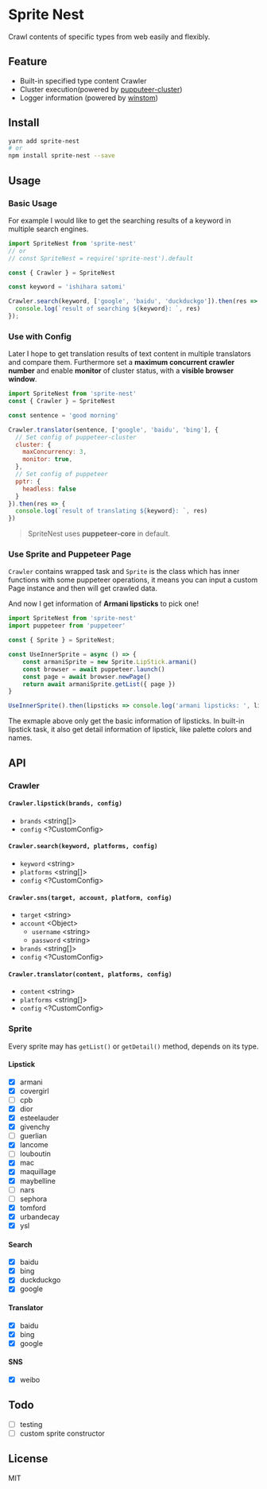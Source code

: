 #  Sprite Nest

Crawl contents of specific types from web easily and flexibly.

## Feature

* Built-in specified type content Crawler
* Cluster execution(powered by [pupputeer-cluster](https://github.com/thomasdondorf/puppeteer-cluster))
* Logger information (powered by [winstom](https://github.com/winstonjs/winston))

## Install

```bash
yarn add sprite-nest
# or
npm install sprite-nest --save
```

## Usage

### Basic Usage

For example I would like to get the searching results of a keyword in multiple search engines.

```js
import SpriteNest from 'sprite-nest'
// or
// const SpriteNest = require('sprite-nest').default

const { Crawler } = SpriteNest

const keyword = 'ishihara satomi'

Crawler.search(keyword, ['google', 'baidu', 'duckduckgo']).then(res => {
  console.log(`result of searching ${keyword}: `, res)
});
```

### Use with Config

Later I hope to get translation results of text content in multiple translators and compare them. Furthermore set a **maximum concurrent crawler number** and enable **monitor** of cluster status, with a **visible browser window**.

```js
import SpriteNest from 'sprite-nest'
const { Crawler } = SpriteNest

const sentence = 'good morning'

Crawler.translator(sentence, ['google', 'baidu', 'bing'], {
  // Set config of puppeteer-cluster
  cluster: { 
    maxConcurrency: 3,
    monitor: true,
  },
  // Set config of puppeteer
  pptr: { 
    headless: false
  }
}).then(res => {
  console.log(`result of translating ${keyword}: `, res)
})
```

> SpriteNest uses **puppeteer-core** in default.

### Use Sprite and Puppeteer Page

`Crawler` contains wrapped task and `Sprite` is the class which has inner functions with some puppeteer operations, it means you can input a custom Page instance and then will get crawled data.

And now I get information of **Armani lipsticks** to pick one!

```js
import SpriteNest from 'sprite-nest'
import puppeteer from 'puppeteer'

const { Sprite } = SpriteNest;

const UseInnerSprite = async () => {
    const armaniSprite = new Sprite.LipStick.armani()
    const browser = await puppeteer.launch()
    const page = await browser.newPage()
    return await armaniSprite.getList({ page })
}

UseInnerSprite().then(lipsticks => console.log('armani lipsticks: ', lipsticks));
```

The exmaple above only get the basic information of lipsticks. In built-in lipstick task, it also get detail information of lipstick, like palette colors and names.

## API

### Crawler

#### `Crawler.lipstick(brands, config)`

* `brands` <string[]>
* `config` <?CustomConfig>

#### `Crawler.search(keyword, platforms, config)`

* `keyword` \<string\>
* `platforms` <string[]>
* `config` <?CustomConfig>

#### `Crawler.sns(target, account, platform, config)`

* `target` \<string\>
* `account` \<Object\>
  * `username` \<string\>
  * `password` \<string\>
* `brands` <string[]>
* `config` <?CustomConfig>

#### `Crawler.translator(content, platforms, config)`

* `content` \<string\>
* `platforms` <string[]>
* `config` <?CustomConfig>

### Sprite

Every sprite may has `getList()` or `getDetail()` method, depends on its type.

#### Lipstick

- [x] armani
- [x] covergirl
- [ ] cpb
- [x] dior
- [x] esteelauder
- [x] givenchy
- [ ] guerlian
- [x] lancome
- [ ] louboutin
- [x] mac
- [x] maquillage
- [x] maybelline
- [ ] nars
- [ ] sephora
- [x] tomford
- [x] urbandecay
- [x] ysl

#### Search

- [x] baidu
- [x] bing
- [x] duckduckgo
- [x] google

#### Translator

- [x] baidu
- [x] bing
- [x] google

#### SNS

- [x] weibo 

## Todo

- [ ] testing
- [ ] custom sprite constructor

## License

MIT
